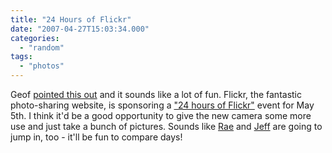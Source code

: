 ```yaml
---
title: "24 Hours of Flickr"
date: "2007-04-27T15:03:34.000"
categories: 
  - "random"
tags: 
  - "photos"
---
```


Geof [pointed this out](http://ijsm.org/archives/2007/04/26/24-hours-of-flickr/) and it sounds like a lot of fun. Flickr, the fantastic photo-sharing website, is sponsoring a ["24 hours of Flickr"](http://blog.flickr.com/flickrblog/2007/04/its_coming_24_h.html) event for May 5th. I think it'd be a good opportunity to give the new camera some more use and just take a bunch of pictures. Sounds like [Rae](http://ijsm.org/archives/2007/04/26/24-hours-of-flickr/#comment-235447) and [Jeff](http://thedirtroad.net/jeff/journal/2007/04/27/24-hours-of-flickr/) are going to jump in, too - it'll be fun to compare days!
